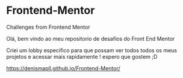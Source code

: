 # Frontend-Mentor
Challenges from Frontend Mentor

Olá, bem vindo ao meu repositorio de desafios do Front End Mentor

Criei um lobby especifico para que possam ver todos todos os meus projetos e acessar mais rapidamente ! espero que gostem ;D

https://denismapll.github.io/Frontend-Mentor/
